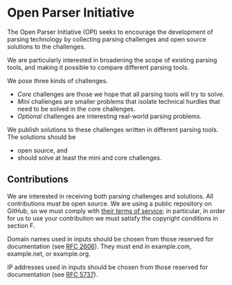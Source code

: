 # Open Parser Initiative

The Open Parser Initiative (OPI) seeks to encourage the development of parsing technology by collecting parsing challenges and open source solutions to the challenges.

We are particularly interested in broadening the scope of existing parsing tools, and making it possible to compare different parsing tools.

We pose three kinds of challenges.

* *Core* challenges are those we hope that all parsing tools will try to solve.
* *Mini* challenges are smaller problems that isolate technical hurdles that need to be solved in the core challenges.
* *Optional* challenges are interesting real-world parsing problems.

We publish solutions to these challenges written in different parsing tools.  The solutions should be

* open source, and
* should solve at least the mini and core challenges.

## Contributions

We are interested in receiving both parsing challenges and solutions.  All contributions must be open source.  We are using a public repository on GitHub, so we must comply with [their terms of service](http://help.github.com/terms/); in particular, in order for us to use your contribution we must satisfy the copyright conditions in section F.

Domain names used in inputs should be chosen from those reserved for documentation (see [RFC 2606](http://tools.ietf.org/html/rfc2606)).  They must end in example.com, example.net, or example.org.

IP addresses used in inputs should be chosen from those reserved for documentation (see [RFC 5737](http://tools.ietf.org/html/rfc5737)).
